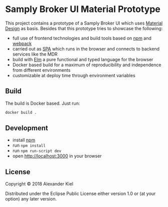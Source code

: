 # Samply Broker UI Material Prototype

This project contains a prototype of a Samply Broker UI which uses [Material Design][1] as basis. Besides that this prototype tries to showcase the following:

* full use of frontend technologies and build tools based on [npm][2] and [webpack][3]
* carried out as [SPA][4] which runs in the browser and connects to backend services like the MDR
* build with [Elm][5] a pure functional and typed language for the browser
* Docker based build for a maximum of reproducibility and independence from different environments
* customizable at deploy time through environment variables

## Build

The build is Docker based. Just run:

```bash
docker build .
```

## Development

* install [npm][2]
* run `npm install`
* run `npm run-script dev`
* open [http://localhost:3000](http://localhost:3000) in your browser

## License

Copyright © 2018 Alexander Kiel

Distributed under the Eclipse Public License either version 1.0 or (at
your option) any later version.

[1]: <https://material.io>
[2]: <https://www.npmjs.com>
[3]: <https://webpack.js.org>
[4]: <https://en.wikipedia.org/wiki/Single-page_application>
[5]: <https://elm-lang.org>
